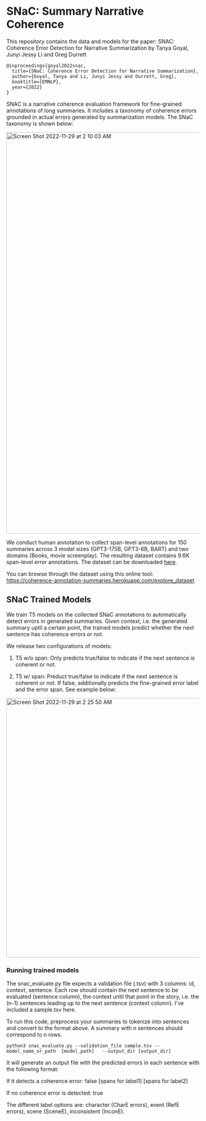 # SNaC: Summary Narrative Coherence

This repository contains the data and models for the paper: SNAC: Coherence Error Detection for Narrative Summarization by Tanya Goyal, Junyi Jessy Li and Greg Durrett

```
@inproceedings{goyal2022snac,
  title={SNaC: Coherence Error Detection for Narrative Summarization},
  author={Goyal, Tanya and Li, Junyi Jessy and Durrett, Greg},
  booktitle={EMNLP},
  year={2022}
}
```


SNAC is a narrative coherence evaluation framework for fine-grained annotations of long summaries. It includes a taxonomy of coherence errors grounded in actual errors generated by summarization models. The SNaC taxonomy is shown below: 

<img width="1046" alt="Screen Shot 2022-11-29 at 2 10 03 AM" src="https://user-images.githubusercontent.com/22390810/204474063-2acc27ac-b5d6-4015-b705-c4ad7f0aa420.png">

We conduct human annotation to collect span-level annotations for 150 summaries across 3 model sizes (GPT3-175B, GPT3-6B, BART) and two domains (Books, movie screenplay). The resulting dataset contains 9.6K span-level error annotations. The dataset can be downloaded [here](https://drive.google.com/file/d/1ff-pV2sX9XNDMdaPxY7v22T2i0235tcE/view?usp=sharing").

You can browse through the dataset using this online tool: https://coherence-annotation-summaries.herokuapp.com/explore_dataset

## SNaC Trained Models

We train T5 models on the collected SNaC annotations to automatically detect errors in generated summaries. Given context, i.e. the generated summary uptil a certain point, the trained models predict whether the next sentence has coherence errors or not. 

We release two configurations of models:

1. T5 w/o span: Only predicts true/false to indicate if the next sentence is coherent or not. 

2. T5 w/ span: Preduct true/false to indicate if the next sentence is coherent or not. If false, additionally predicts the fine-grained error label and the error span. See example below:
<img width="676" alt="Screen Shot 2022-11-29 at 2 25 50 AM" src="https://user-images.githubusercontent.com/22390810/204477259-75032b52-95e6-47c0-a455-4fb4508604e7.png">

### Running trained models

The snac_evaluate.py file expects a validation file (.tsv) with 3 columns: id, context, sentence. Each row should contain the next sentence  to be evaluated (sentence column), the context until that point in the story, i.e. the (n-1) sentences leading up to the next sentence (context column). I've included a sample.tsv here. 

To run this code, preprocess your summaries to tokenize into sentences and convert to the format above. A summary with n sentences should correspond to n rows. 

``` 
python3 snac_evaluate.py --validation_file sample.tsv --model_name_or_path  [model_path]   --output_dir [output_dir]
```

It will generate an output file with the predicted errors in each sentence with the following format:

  If it detects a coherence error: false <label1> [spans for label1] <label2> [spans for label2]
  
  If no coherence error is detected: true

The different label options are: character (CharE errors), event (RefE errors), scene (SceneE), inconsistent (InconE).
